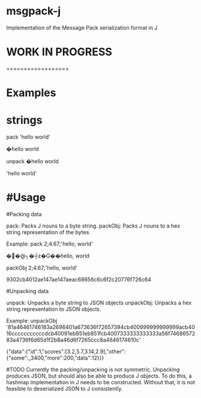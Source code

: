 # msgpack-j 
Implementation of the Message Pack serialization format in J

# WORK IN PROGRESS
==================
# Examples
# strings
pack 'hello world'

�hello world

unpack �hello world

'hello world'

#Usage
======
#Packing data

pack: Packs J nouns to a byte string.
packObj: Packs J nouns to a hex string representation of the bytes.

Example:
pack 2;4.67;'hello, world'

��@┐�┼z�G��hello, world

packObj 2;4.67;'hello, world'

9302cb4012ae147ae147aeac68656c6c6f2c20776f726c64

#Unpacking data

unpack: Unpacks a byte string to JSON objects 
unpackObj: Unpacks a hex string representation to JSON objects.

Example: unpackObj '81a46461746183a2696401a673636f72657394cb400999999999999acb4016cccccccccccdcb40091eb851eb851fcb4007333333333333a56f7468657283a4736f6d65d1f2b8a46d6f7265ccc8a4646174610c'

{"data":{"id":1,"scores":[3.2,5.7,3.14,2.9],"other":{"some":_3400,"more":200,"data":12}}}

#TODO
Currently the packing/unpacking is not symmetric. Unpacking produces JSON, but should also be able to produce J objects.
To do this, a hashmap implementation in J needs to be constructed. Without that, it is not feasible to deserialized JSON to J consistently.

